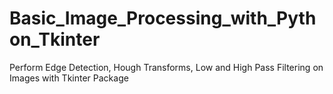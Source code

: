 # Basic_Image_Processing_with_Python_Tkinter
Perform Edge Detection, Hough Transforms, Low and High Pass Filtering on Images with Tkinter Package
